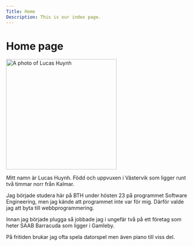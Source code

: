 ```yaml
---
Title: Home
Description: This is our index page.
---
```

<div class="center-content">
    <h1> Home page </h1>
    <img src="image/lucas.jpg" alt="A photo of Lucas Huynh" width="300">
    <p>
        Mitt namn är Lucas Huynh. Född och uppvuxen i Västervik som ligger runt två timmar norr från Kalmar.
    </p>
    <p>
        Jag började studera här på BTH under hösten 23 på programmet Software Engineering, men jag kände att programmet inte var för mig. Därför valde jag att byta till webbprogrammering.
    </p>
    <p>
        Innan jag började plugga så jobbade jag i ungefär två på ett företag som heter SAAB Barracuda som ligger i Gamleby.
    </p>
    <p>
        På fritiden brukar jag ofta spela datorspel men även piano till viss del.
    </p>
</div>
